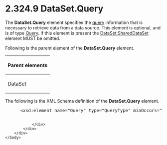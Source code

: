 <html dir="LTR" xmlns:mshelp="http://msdn.microsoft.com/mshelp" xmlns:ddue="http://ddue.schemas.microsoft.com/authoring/2003/5" xmlns:xlink="http://www.w3.org/1999/xlink" xmlns:tool="http://www.microsoft.com/tooltip">
    <head>
        <meta http-equiv="Content-Type" content="text/html; CHARSET=utf-8"></meta>
        <meta name="save" content="history"></meta>
        <title>2.324.9 DataSet.Query</title>
        <xml>
            <mshelp:toctitle title="2.324.9 DataSet.Query"></mshelp:toctitle>
            <mshelp:rltitle title="[MS-RDL]: DataSet.Query"></mshelp:rltitle>
            <mshelp:keyword index="A" term="6730c256-d4b1-4487-a327-7345e94cadae"></mshelp:keyword>
            <mshelp:attr name="DCSext.ContentType" value="open specification"></mshelp:attr>
            <mshelp:attr name="AssetID" value="6730c256-d4b1-4487-a327-7345e94cadae"></mshelp:attr>
            <mshelp:attr name="TopicType" value="kbRef"></mshelp:attr>
            <mshelp:attr name="DCSext.Title" value="[MS-RDL]: DataSet.Query" />
        </xml>
    </head>
    <body>
        <div id="header">
            <h1 class="heading">2.324.9 DataSet.Query</h1>
        </div>
        <div id="mainSection">
            <div id="mainBody">
                <div id="allHistory" class="saveHistory"></div>
                <div id="sectionSection0" class="section" name="collapseableSection">
                    

<p>The <b>DataSet.Query</b> element specifies the <a href="b2482b3f-74ab-4ca8-a9e5-c07955011743.md#gt_37fbc661-f744-48fa-9d8e-f34513cab9c2">query</a> information that is
necessary to retrieve data from a data source. This element is optional, and is
of type <a href="1d2b1998-e078-435f-8c03-a3d894a9843e.md">Query</a>. If this
element is present the <a href="a8ed05e2-4704-4aa5-9922-42fdd166cbe2.md">DataSet.SharedDataSet</a>
element MUST be omitted.</p>

<p>Following is the parent element of the <b>DataSet.Query</b>
element.</p>

<table>
 <thead>
  <tr>
   <th>
   <p>Parent elements</p>
   </th>
  </tr>
 </thead>
 <tr>
  <td>
  <p><a href="a14782b0-2e2f-4305-83a3-3de3fd750b6a.md">DataSet</a></p>
  </td>
 </tr>
</table>

<p>The following is the XML Schema definition of the <b>DataSet.Query</b>
element.</p>

<dl>
<dd>
<div><pre> &lt;xsd:element name=&quot;Query&quot; type=&quot;QueryType&quot; minOccurs=&quot;0&quot;/&gt;
  
</pre></div>
</dd></dl>


                </div>
            </div>
        </div>
    </body>
</html>